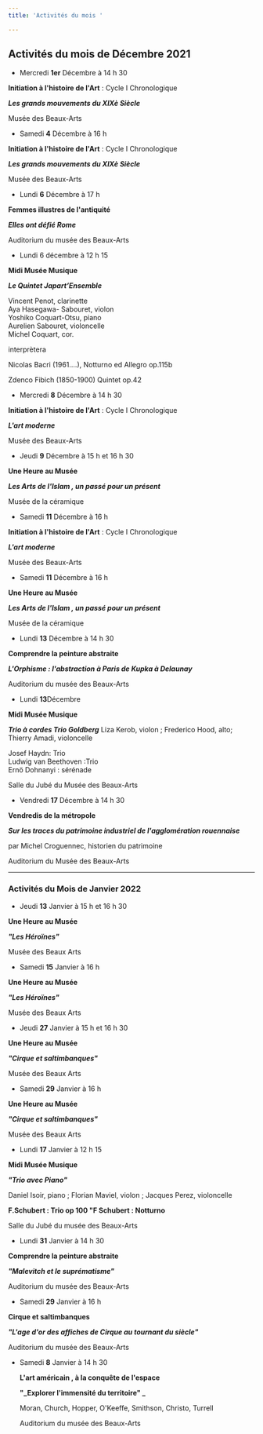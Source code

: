 ```yaml
---
title: 'Activités du mois '

---
```

## **Activités du mois de Décembre 2021**

* Mercredi **1er** Décembre à 14 h 30

**Initiation à l'histoire de l'Art** : Cycle I  Chronologique

**_Les grands mouvements du XIXè Siècle_**

Musée des Beaux-Arts

* Samedi  **4** Décembre à 16 h

**Initiation à l'histoire de l'Art** : Cycle I  Chronologique

**_Les grands mouvements du XIXè Siècle_**

Musée des Beaux-Arts

* Lundi **6** Décembre à 17 h

**Femmes illustres de l'antiquité**

**_Elles ont défié Rome_**

Auditorium du musée des Beaux-Arts

* Lundi 6 décembre à 12 h 15

**Midi Musée Musique**

**_Le Quintet Japart’Ensemble_**

Vincent Penot, clarinette  
Aya Hasegawa- Sabouret, violon  
Yoshiko Coquart-Otsu, piano  
Aurelien Sabouret, violoncelle  
Michel Coquart, cor.

interprètera

Nicolas Bacri (1961….),
Notturno ed Allegro op.115b

Zdenco Fibich (1850-1900)
Quintet op.42

* Mercredi  **8** Décembre à 14 h 30

**Initiation à l'histoire de l'Art** : Cycle I  Chronologique

**_L'art moderne_**

Musée des Beaux-Arts

* Jeudi **9** Décembre à 15 h et 16 h 30

**Une Heure au Musée**

**_Les Arts de l'Islam , un passé pour un présent_**

Musée de la céramique

* Samedi  **11** Décembre à 16 h

**Initiation à l'histoire de l'Art** : Cycle I  Chronologique

**_L'art moderne_**

Musée des Beaux-Arts

* Samedi **11** Décembre à  16 h

**Une Heure au Musée**

**_Les Arts de l'Islam , un passé pour un présent_**

Musée de la céramique

* Lundi **13** Décembre à 14 h 30

**Comprendre la peinture abstraite**

**_L'Orphisme : l'abstraction à Paris de Kupka à Delaunay_**

Auditorium du musée des Beaux-Arts

* Lundi **13**Décembre

**Midi Musée Musique**

**_Trio à cordes Trio Goldberg_** Liza Kerob, violon ; Frederico Hood, alto; Thierry Amadi, violoncelle

Josef Haydn: Trio  
Ludwig van Beethoven :Trio  
Ernö Dohnanyi : sérénade

Salle du Jubé du Musée des Beaux-Arts

* Vendredi **17** Décembre à 14 h 30

**Vendredis de la métropole**

**_Sur les traces du patrimoine industriel de l'agglomération rouennaise_**

par Michel Croguennec, historien du patrimoine

Auditorium du Musée des Beaux-Arts

***

### Activités du Mois de Janvier 2022

* Jeudi **13** Janvier à 15 h et 16 h 30

**Une Heure au Musée**

**_"Les Héroïnes"_**

Musée des Beaux Arts

* Samedi **15** Janvier à  16 h

**Une Heure au Musée**

**_"Les Héroïnes"_**

Musée des Beaux Arts

* Jeudi **27** Janvier à 15 h et 16 h 30

**Une Heure au Musée**

**_"Cirque et saltimbanques"_**

Musée des Beaux Arts

* Samedi **29** Janvier à  16 h 

**Une Heure au Musée**

**_"Cirque et saltimbanques"_**

Musée des Beaux Arts

* Lundi **17** Janvier à 12 h 15

**Midi Musée Musique**

**_"Trio avec Piano"_**

Daniel Isoir, piano ; Florian Maviel, violon ; Jacques Perez, violoncelle

**F.Schubert : Trio op 100       "F Schubert : Notturno**

Salle du Jubé du musée des Beaux-Arts

* Lundi **31** Janvier à 14 h 30

**Comprendre la peinture abstraite**

**_"Malevitch et le suprématisme"_**

Auditorium du musée des Beaux-Arts  

* Samedi **29** Janvier à  16 h 

**Cirque et saltimbanques**  

**_"L'age d'or des affiches de Cirque au tournant du siècle"_**  

Auditorium du musée des Beaux-Arts  

* Samedi **8** Janvier à 14 h 30    

    

  **L'art américain , à la conquête de l'espace**   

  **"_Explorer l'immensité du territoire"   _**

    

  Moran, Church, Hopper, O'Keeffe, Smithson, Christo, Turrell   

  Auditorium du musée des Beaux-Arts 